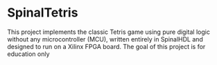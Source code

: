 # SpinalTetris
This project implements the classic Tetris game using pure digital logic without any microcontroller (MCU), written entirely in SpinalHDL and designed to run on a Xilinx FPGA board.  The goal of this project is for education only
